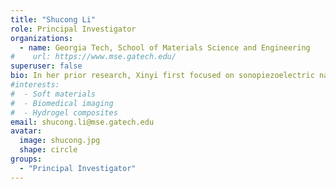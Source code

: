 ```yaml
---
title: "Shucong Li"
role: Principal Investigator
organizations:
  - name: Georgia Tech, School of Materials Science and Engineering
#    url: https://www.mse.gatech.edu/
superuser: false
bio: In her prior research, Xinyi first focused on sonopiezoelectric nano-therapy for effective tumor eradication in Prof. Meiqi Chang’s lab. Then, she studied the synthesis and application of dual-functional ionogels possessing both ionic thermoelectric and piezoelectric properties under Prof. Ziqi Liang&#39;s guidance. Currently, Xinyi is a Ph.D. student in the School of Materials Science and Engineering at Georgia Tech. In Prof. Shucong Li's Lab, her research focuses on the design and fabrication of bio-inspired liquid crystal assemblies through advanced manufacturing techniques, ultimately developing soft materials with environmentally adaptive dynamic reconfigurations.
#interests:
#  - Soft materials
#  - Biomedical imaging
#  - Hydrogel composites
email: shucong.li@mse.gatech.edu
avatar:
  image: shucong.jpg
  shape: circle
groups:
  - "Principal Investigator"
---
```

